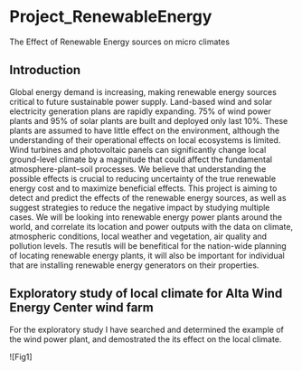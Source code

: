 # Project_RenewableEnergy
The Effect of Renewable Energy sources on micro climates

## Introduction

Global energy demand is increasing, making renewable energy sources critical to future sustainable power supply. Land-based wind and solar electricity generation plans are rapidly expanding. 75% of wind power plants and 95% of solar plants are built and deployed only last 10%. These plants are assumed to have little effect on the environment, although the understanding of their operational effects on local ecosystems is limited.
Wind turbines and photovoltaic panels can significantly change local ground-level climate by a magnitude that could affect the fundamental atmosphere-plant–soil processes. We believe that understanding the possible effects is crucial to reducing uncertainty of the true renewable energy cost and to maximize beneficial effects. This project is aiming to detect and predict the effects of the renewable energy sources, as well as suggest strategies to reduce the negative impact by studying multiple cases. We will be looking into renewable energy power plants around the world, and correlate its location and power outputs with the data on climate, atmospheric conditions, local weather and vegetation, air quality and pollution levels. The resutls will be benefitical for the nation-wide planning of locating renewable energy plants, it will also be important for individual that are installing renewable energy generators on their properties. 

## Exploratory study of local climate for Alta Wind Energy Center wind farm

For the exploratory study I have searched and determined the example of the wind power plant, and demostrated the its effect on the local climate.


![Fig1]
